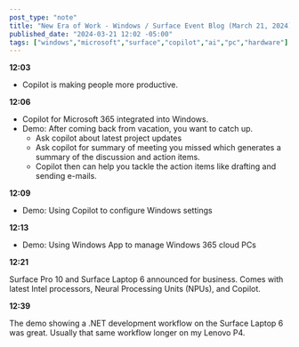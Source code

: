 ```yaml
---
post_type: "note" 
title: "New Era of Work - Windows / Surface Event Blog (March 21, 2024)"
published_date: "2024-03-21 12:02 -05:00"
tags: ["windows","microsoft","surface","copilot","ai","pc","hardware"]
---
```


**12:03**

- Copilot is making people more productive.  

**12:06**

- Copilot for Microsoft 365 integrated into Windows.
- Demo: After coming back from vacation, you want to catch up.
    - Ask copilot about latest project updates
    - Ask copilot for summary of meeting you missed which generates a summary of the discussion and action items.
    - Copilot then can help you tackle the action items like drafting and sending e-mails.

**12:09**

- Demo: Using Copilot to configure Windows settings

**12:13**

- Demo: Using Windows App to manage Windows 365 cloud PCs

**12:21**

Surface Pro 10 and Surface Laptop 6 announced for business. Comes with latest Intel processors, Neural Processing Units (NPUs), and Copilot. 

**12:39**

The demo showing a .NET development workflow on the Surface Laptop 6 was great. Usually that same workflow longer on my Lenovo P4. 
